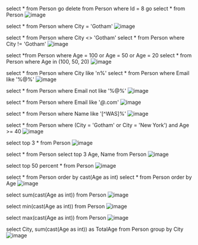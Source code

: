 
select * from Person
go
delete from Person where Id = 8
go
select * from Person
![image](https://github.com/user-attachments/assets/37c7a971-738e-4d1a-b23c-f10be11f127e)

select * from Person where City = 'Gotham'
![image](https://github.com/user-attachments/assets/8d54a50f-9638-40df-8ba4-23290924a3c7)

select * from Person where City <> 'Gotham'
select * from Person where City != 'Gotham'
![image](https://github.com/user-attachments/assets/04003536-52fb-49a2-861e-6ab9ccec2e08)

select *from Person where Age = 100 or 
Age = 50 or Age = 20
select * from Person where Age in (100, 50, 20)
![image](https://github.com/user-attachments/assets/7b4be8d0-09f5-4fd1-a150-492583bfe91a)

select * from Person where City like 'n%'
select * from Person where Email like '%@%'
![image](https://github.com/user-attachments/assets/0445a650-de0e-4a86-ac6d-2c49067fac0a)

select * from Person where Email not like '%@%'
![image](https://github.com/user-attachments/assets/1b089519-b047-4a20-a799-1ce91505a4ae)

select * from Person where Email like '_@_.com'
  ![image](https://github.com/user-attachments/assets/c873cb5b-92dc-4628-bb75-3888e271f727)

select * from Person where Name like '[^WAS]%'
![image](https://github.com/user-attachments/assets/0c690080-7263-4a04-9291-76f9c5f94f13)

select * from Person where (City = 'Gotham' or City = 'New York')
and Age >= 40
![image](https://github.com/user-attachments/assets/f1c38f63-1f8f-4db8-9821-1a25fc4751fb)

select top 3 * from Person
![image](https://github.com/user-attachments/assets/bf7e24e5-e46f-4898-ac2d-731e28ba85bf)

select * from Person
select top 3 Age, Name from Person
![image](https://github.com/user-attachments/assets/3ada7017-d503-4505-aec5-c06148beaa3f)

select top 50 percent * from Person
![image](https://github.com/user-attachments/assets/2d04c888-5dc2-407e-b239-b72fb3f7f020)

select * from Person order by cast(Age as int)
select * from Person order by Age
![image](https://github.com/user-attachments/assets/c6db8198-f65e-40ab-b1c5-495e37721ed6)

select sum(cast(Age as int)) from Person
![image](https://github.com/user-attachments/assets/e8ab371e-1360-41dd-8324-ccb0c75f3f01)

select min(cast(Age as int)) from Person
![image](https://github.com/user-attachments/assets/0b3f4e4b-5663-44b1-8a8f-f656dfc55878)

select max(cast(Age as int)) from Person
![image](https://github.com/user-attachments/assets/cb6f6c97-bffb-45ba-a91c-88a61568c94f)

select City, sum(cast(Age as int)) as TotalAge from Person group by City
![image](https://github.com/user-attachments/assets/709c52c5-4664-405d-afcf-2e380e8de2eb)
